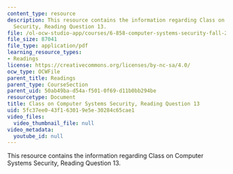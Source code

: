 ```yaml
---
content_type: resource
description: This resource contains the information regarding Class on Computer Systems
  Security, Reading Question 13.
file: /ol-ocw-studio-app/courses/6-858-computer-systems-security-fall-2014/5fc37ee043f163019e5e30284c65cae1_MIT6_858F14_Reading13.pdf
file_size: 87041
file_type: application/pdf
learning_resource_types:
- Readings
license: https://creativecommons.org/licenses/by-nc-sa/4.0/
ocw_type: OCWFile
parent_title: Readings
parent_type: CourseSection
parent_uid: 50ab49ba-d54a-f501-0f69-d11b0bb294be
resourcetype: Document
title: Class on Computer Systems Security, Reading Question 13
uid: 5fc37ee0-43f1-6301-9e5e-30284c65cae1
video_files:
  video_thumbnail_file: null
video_metadata:
  youtube_id: null
---
```

This resource contains the information regarding Class on Computer Systems Security, Reading Question 13.